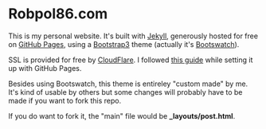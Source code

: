 # Robpol86.com

This is my personal website. It's built with [Jekyll](http://jekyllrb.com/), generously hosted for free on
[GitHub Pages](https://pages.github.com/), using a [Bootstrap3](http://getbootstrap.com/) theme (actually it's
[Bootswatch](http://bootswatch.com/)).

SSL is provided for free by [CloudFlare](https://www.cloudflare.com/). I followed
[this guide](https://me.net.nz/blog/github-pages-secure-with-cloudflare/) while setting it up with GitHub Pages.

Besides using Bootswatch, this theme is entireley "custom made" by me. It's kind of usable by others but some changes
will probably have to be made if you want to fork this repo.

If you do want to fork it, the "main" file would be **_layouts/post.html**.
